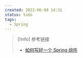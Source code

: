 ```yaml
---
created: 2022-06-08 14:31
status: todo
tags:
  - Spring
---
```




> [!info]  参考链接
> - [如何写好一个 Spring 组件](https://my.oschina.net/giegie/blog/4303419)

